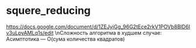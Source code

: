 # squere_reducing
https://docs.google.com/document/d/1ZEJyiGg_96G2tEce2rkV1POVb8BlD6Iv3uLpyAMLq1s/edit
\nСложность алгоритма в худшем случае:
Асимптотика — О(сума количества квадратов)

